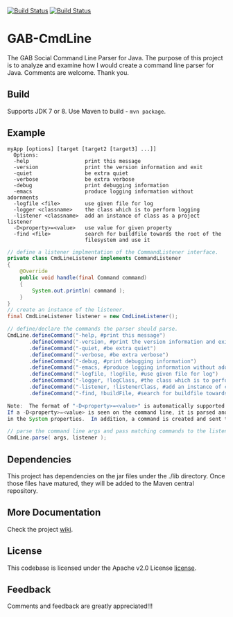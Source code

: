 [![Build Status](https://travis-ci.org/sysdevone/gab-cmdline.svg?branch=integration)](https://travis-ci.org/sysdevone/gab-cmdline)
[![Build Status](https://travis-ci.org/sysdevone/gab-cmdline.svg?branch=master)](https://travis-ci.org/sysdevone/gab-cmdline)


GAB-CmdLine
=======

The GAB Social Command Line Parser for Java.  The purpose of this project is to analyze and examine how I would create a command line parser for Java.  Comments are welcome.  Thank you.


Build
---------
Supports JDK 7 or 8.  Use Maven to build - `mvn package`.


Example
---------
```text
myApp [options] [target [target2 [target3] ...]]
  Options: 
  -help                  print this message
  -version               print the version information and exit
  -quiet                 be extra quiet
  -verbose               be extra verbose
  -debug                 print debugging information
  -emacs                 produce logging information without adornments
  -logfile <file>        use given file for log
  -logger <classname>    the class which is to perform logging
  -listener <classname>  add an instance of class as a project listener
  -D<property>=<value>   use value for given property
  -find <file>           search for buildfile towards the root of the
                         filesystem and use it
```

```java
// define a listener implmentation of the CommandListener interface.
private class CmdLineListener implements CommandListener
{
    @Override
    public void handle(final Command command)
    {
        System.out.println( command );
    }
}
// create an instance of the listener.
final CmdLineListener listener = new CmdLineListener();

// define/declare the commands the parser should parse.
CmdLine.defineCommand("-help, #print this message")
       .defineCommand("-version, #print the version information and exit")
       .defineCommand("-quiet, #be extra quiet")
       .defineCommand("-verbose, #be extra verbose")
       .defineCommand("-debug, #print debugging information")
       .defineCommand("-emacs, #produce logging information without adornments")
       .defineCommand("-logfile, !logFile, #use given file for log")
       .defineCommand("-logger, !logClass, #the class which is to perform logging")
       .defineCommand("-listener, !listenerClass, #add an instance of class as a project listener")
       .defineCommand("-find, !buildFile, #search for buildfile towards the root of the filesystem and use it");

Note:  The format of "-D<property>=<value>" is automatically supported and doesnt need to be defined.  
If a -D<property>=<value> is seen on the command line, it is parsed and set 
in the System properties.  In addition, a command is created and sent to the listener.

// parse the command line args and pass matching commands to the listener for processing.
CmdLine.parse( args, listener );
```


Dependencies
---------
This project has dependencies on the jar files under the ./lib directory.  Once those files have matured, they will be added to the Maven central repository.


More Documentation
------------------
Check the project [wiki][].


License
-------
This codebase is licensed under the Apache v2.0 License [license].


Feedback
---------
Comments and feedback are greatly appreciated!!!



[license]:https://github.com/sysdevone/gab-cmdline/tree/master/LICENSE
[wiki]:https://github.com/sysdevone/gab-cmdline/wiki
